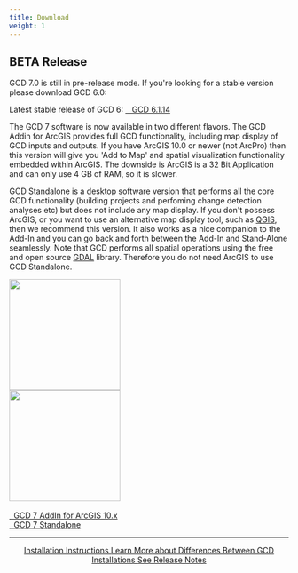 ```yaml
---
title: Download
weight: 1
---
```


<div class="callout alert">
  <h2>BETA Release</h2>
  <p>GCD 7.0 is still in pre-release mode. If you're looking for a stable version please download GCD 6.0: </p>
  <p>
  Latest stable release of GCD 6: <a class="hollow button secondary" href=" http://releases.northarrowresearch.com/GCD/Desktop/2015_11_26_GCDAddIn_6_1_14.esriAddIn" ><i class="fa fa-download"></i>&nbsp;&nbsp;  GCD 6.1.14</a>
 </p>

</div>

The GCD 7 software is now available in two different flavors. The GCD Addin for ArcGIS provides full GCD functionality, including map display of GCD inputs and outputs. If you have ArcGIS 10.0 or newer (not ArcPro) then this version will give you 'Add to Map' and spatial visualization functionality embedded within ArcGIS. The downside is ArcGIS is a 32 Bit Application and can only use 4 GB of RAM, so it is slower. 

GCD Standalone is a desktop software version that performs all the core GCD functionality (building projects and perfoming change detection analyses etc) but does not include any map display. If you don't possess ArcGIS, or you want to use an alternative map display tool, such as [QGIS](https://www.qgis.org/en/site), then we recommend this version. It also works as a nice companion to the Add-In and you can go back and forth between the Add-In and Stand-Alone seamlessly. Note that GCD performs all spatial operations using the free and open source [GDAL](http://www.gdal.org/) library. Therefore you do not need ArcGIS to use GCD Standalone.




<div class="row" align="center">
	<div class="columns small-6">
  		<img src="{{ site.baseurl }}/assets/images/gcd_addin.png" style="height:200px">
    </div>
	<div class="columns small-6">
		<img src="{{ site.baseurl }}/assets/images/gcd_standalone.png" style="height:200px">
    </div>
</div>

<br>

<div class="row" align="center">
	<div class="columns small-6">
		<a class="button large expanded" href="https://github.com/Riverscapes/gcd/releases/latest">
        <i class="fa fa-cloud-download"></i>
        &nbsp;&nbsp;GCD 7 AddIn for ArcGIS 10.x</a>
	</div>
	<div class="columns small-6">
		<a class="button large expanded" href="https://github.com/Riverscapes/gcd/releases/latest"> <i class="fa fa-cloud-download"></i>&nbsp;&nbsp;GCD 7 Standalone</a>
	</div>
</div>

------
<div align="center">
    <a class="hollow button" href="{{ site.baseurl }}/Help/install"><i class="fa fa-question"></i>  Installation Instructions </a> 
    <a class="hollow button" href="{{ site.baseurl }}/Download/about"><i class="fa fa-question"></i>  Learn More about Differences Between GCD Installations </a>  
    <a class="hollow button" href="{{ site.baseurl }}/Download/release_notes"><i class="fa fa-sticky-note"></i>   See Release Notes </a>
</div>






